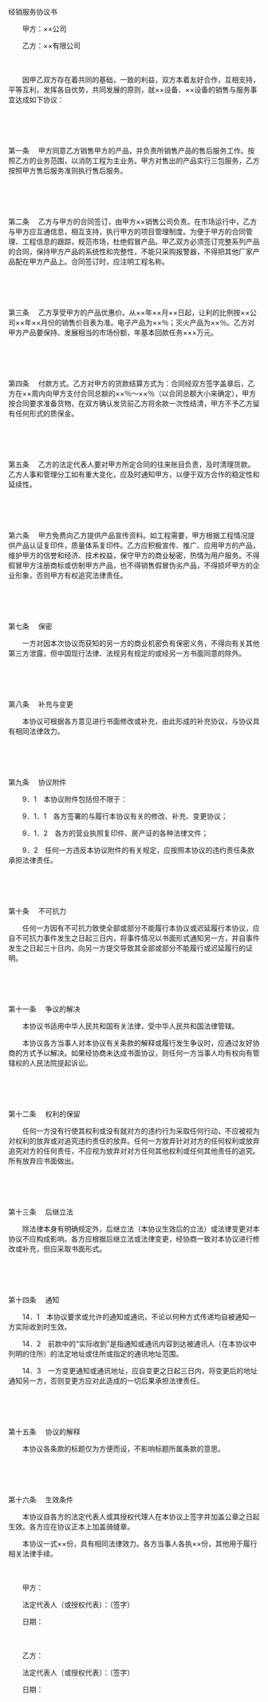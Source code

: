 



经销服务协议书



 

　　甲方：××公司

　　乙方：××有限公司　　

　　

　　因甲乙双方存在着共同的基础，一致的利益，双方本着友好合作，互相支持，平等互利，发挥各自优势，共同发展的原则，就××设备、××设备的销售与服务事宜达成如下协议：　　

　　

　　

第一条
　甲方同意乙方销售甲方的产品，并负责所销售产品的售后服务工作。按照乙方的业务范围，以消防工程为主业务。甲方对售出的产品实行三包服务，乙方按照甲方售后服务准则执行售后服务。

　　

　　

第二条
　乙方与甲方的合同签订，由甲方××销售公司负责。在市场运行中，乙方与甲方应互通信息，相互支持，执行甲方的项目管理制度。为便于甲方的合同管理、工程信息的跟踪，规范市场，杜绝假冒产品。甲乙双方必须签订完整系列产品的合同，保持甲方产品的系统性和完整性，不能只采购报警器，不得把其他厂家产品配在甲方产品上。合同签订时，应注明工程名称。

　　

　　

第三条
　乙方享受甲方的产品优惠价。从××年××月××日起，让利的比例按××公司××年××月份的销售价目表为准。电子产品为××％；灭火产品为××％。乙方对甲方产品要保持、发展相当的市场份额，年基本回款任务×××万元。

　　

　　

第四条
　付款方式。乙方对甲方的货款结算方式为：合同经双方签字盖章后，乙方在××周内向甲方支付合同总额的××％～××％（以合同总额大小来确定），甲方按合同要求准备货物，在双方确认发货前乙方将余款一次性结清，甲方不予乙方留有任何形式的质保金。

　　

　　

第五条
　乙方的法定代表人要对甲方所定合同的往来账目负责，及时清理货款。乙方人事和管理分工如有重大变化，应及时通知甲方，以便于双方合作的稳定性和延续性。

　　

　　

第六条
　甲方免费向乙方提供产品宣传资料。如工程需要，甲方根据工程情况提供产品认证复印件，质量体系复印件。乙方应积极宣传、推广、应用甲方的产品，维护甲方的信誉和经济、技术权益，保守甲方的商业秘密，热情为用户服务。不得假冒甲方注册商标或仿制甲方产品，也不得销售假冒伪劣产品，不得损坏甲方的企业形象，否则甲方有权追究法律责任。

　　

　　

第七条
　保密　

　　一方对因本次协议而获知的另一方的商业机密负有保密义务，不得向有关其他第三方泄露，但中国现行法律、法规另有规定的或经另一方书面同意的除外。

　　

　　

第八条
　补充与变更　　

　　本协议可根据各方意见进行书面修改或补充，由此形成的补充协议，与协议具有相同法律效力。　 

　　

　　

第九条
　协议附件 

　　9．1　本协议附件包括但不限于：　

　　9．1．1　各方签署的与履行本协议有关的修改、补充、变更协议；

　　9．1．2　各方的营业执照复印件、房产证的各种法律文件；　

　　9．2　任何一方违反本协议附件的有关规定，应按照本协议的违约责任条款承担法律责任。

　　

　　

第十条
　不可抗力　　

　　任何一方因有不可抗力致使全部或部分不能履行本协议或迟延履行本协议，应自不可抗力事件发生之日起三日内，将事件情况以书面形式通知另一方，并自事件发生之日起三十日内，向另一方提交导致其全部或部分不能履行或迟延履行的证明。 

　　

　　

第十一条
　争议的解决

　　本协议书适用中华人民共和国有关法律，受中华人民共和国法律管辖。

　　本协议各方当事人对本协议有关条款的解释或履行发生争议时，应通过友好协商的方式予以解决。如果经协商未达成书面协议，则任何一方当事人均有权向有管辖权的人民法院提起诉讼。 

　　

　　

第十二条
　权利的保留

　　任何一方没有行使其权利或没有就对方的违约行为采取任何行动，不应被视为对权利的放弃或对追究违约责任的放弃。任何一方放弃针对对方的任何权利或放弃追究对方的任何责任，不应视为放弃对对方任何其他权利或任何其他责任的追究。所有放弃应书面做出。

　　

　　

第十三条
　后继立法

　　除法律本身有明确规定外，后继立法（本协议生效后的立法）或法律变更对本协议不应构成影响。各方应根据后继立法或法律变更，经协商一致对本协议进行修改或补充，但应采取书面形式。

　　

　　

第十四条
　通知

　　14．1　本协议要求或允许的通知或通讯，不论以何种方式传递均自被通知一方实际收到时生效。

　　14．2　前款中的“实际收到”是指通知或通讯内容到达被通讯人（在本协议中列明的住所）的法定地址或住所或指定的通讯地址范围。

　　14．3　一方变更通知或通讯地址，应自变更之日起三日内，将变更后的地址通知另一方，否则变更方应对此造成的一切后果承担法律责任。

　　

　　

第十五条
　协议的解释

　　本协议各条款的标题仅为方便而设，不影响标题所属条款的意思。

　　

　　

第十六条
　生效条件

　　本协议自各方的法定代表人或其授权代理人在本协议上签字并加盖公章之日起生效。各方应在协议正本上加盖骑缝章。

　　本协议一式××份，具有相同法律效力。各方当事人各执××份，其他用于履行相关法律手续。　　

　　

　　甲方：

　　法定代表人（或授权代表）：（签字）

　　日期：　　

　　

　　乙方：

　　法定代表人（或授权代表）：（签字）

　　日期：